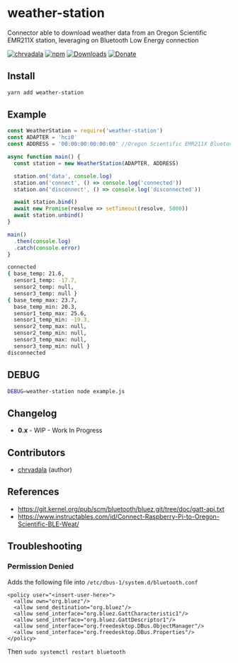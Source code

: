 # weather-station
Connector able to download weather data from an Oregon Scientific EMR211X station, leveraging on Bluetooth Low Energy connection

[![chrvadala](https://img.shields.io/badge/website-chrvadala-orange.svg)](https://chrvadala.github.io)
[![npm](https://img.shields.io/npm/v/weather-station.svg?maxAge=2592000?style=plastic)](https://www.npmjs.com/package/weather-station)
[![Downloads](https://img.shields.io/npm/dm/weather-station.svg)](https://www.npmjs.com/package/weather-station)
[![Donate](https://img.shields.io/badge/donate-PayPal-green.svg)](https://www.paypal.me/chrvadala/25)


## Install
```sh
yarn add weather-station
```

## Example
````javascript
const WeatherStation = require('weather-station')
const ADAPTER = 'hci0'
const ADDRESS = '00:00:00:00:00:00' //Oregon Scientific EMR211X Bluetooth address

async function main() {
  const station = new WeatherStation(ADAPTER, ADDRESS)

  station.on('data', console.log)
  station.on('connect', () => console.log('connected'))
  station.on('disconnect', () => console.log('disconnected'))

  await station.bind()
  await new Promise(resolve => setTimeout(resolve, 5000))
  await station.unbind()
}

main()
  .then(console.log)
  .catch(console.error)
}
````

```sh
connected
{ base_temp: 21.6,
  sensor1_temp: -17.7,
  sensor2_temp: null,
  sensor3_temp: null }
{ base_temp_max: 23.7,
  base_temp_min: 20.3,
  sensor1_temp_max: 25.6,
  sensor1_temp_min: -19.3,
  sensor2_temp_max: null,
  sensor2_temp_min: null,
  sensor3_temp_max: null,
  sensor3_temp_min: null }
disconnected
```

## DEBUG
```sh
DEBUG=weather-station node example.js
```

## Changelog
- **0.x** - WIP - Work In Progress

## Contributors
- [chrvadala](https://github.com/chrvadala) (author)

## References
- https://git.kernel.org/pub/scm/bluetooth/bluez.git/tree/doc/gatt-api.txt
- https://www.instructables.com/id/Connect-Raspberry-Pi-to-Oregon-Scientific-BLE-Weat/

## Troubleshooting
### Permission Denied
Adds the following file into `/etc/dbus-1/system.d/bluetooth.conf`

```
<policy user="<insert-user-here>">
  <allow own="org.bluez"/>
  <allow send_destination="org.bluez"/>
  <allow send_interface="org.bluez.GattCharacteristic1"/>
  <allow send_interface="org.bluez.GattDescriptor1"/>
  <allow send_interface="org.freedesktop.DBus.ObjectManager"/>
  <allow send_interface="org.freedesktop.DBus.Properties"/>
</policy>
```

Then `sudo systemctl restart bluetooth`
